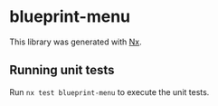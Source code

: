 # blueprint-menu

This library was generated with [Nx](https://nx.dev).

## Running unit tests

Run `nx test blueprint-menu` to execute the unit tests.
